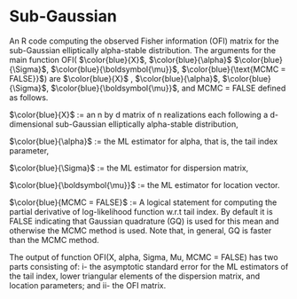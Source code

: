 # Sub-Gaussian
An R code computing the observed Fisher information (OFI) matrix for the sub-Gaussian elliptically alpha-stable distribution.
The arguments for the main function OFI( $\color{blue}{X}$, $\color{blue}{\alpha}$ $\color{blue}{\Sigma}$, $\color{blue}{\boldsymbol{\mu}}$, $\color{blue}{\text{MCMC = FALSE}}$) are $\color{blue}{X}$ , $\color{blue}{\alpha}$, $\color{blue}{\Sigma}$, $\color{blue}{\boldsymbol{\mu}}$, and ${\text{MCMC = FALSE}}$ defined as follows.

$\color{blue}{X}$     := an n by d matrix of n realizations each following a d-dimensional sub-Gaussian elliptically alpha-stable distribution,

$\color{blue}{\alpha}$ := the ML estimator for alpha, that is, the tail index parameter,

$\color{blue}{\Sigma}$ := the ML estimator for dispersion matrix,

$\color{blue}{\boldsymbol{\mu}}$    := the ML estimator for location vector.

$\color{blue}{MCMC = FALSE}$ := A logical statement for computing the partial derivative of log-likelihood function w.r.t tail index. By default it is FALSE indicating that Gaussian quadrature (GQ) is used for this mean and otherwise the MCMC method is used. Note that, in general, GQ is faster than the MCMC method. 

The output of function OFI(X, alpha, Sigma, Mu, MCMC = FALSE) has two parts consisting of: i- the asymptotic standard error for the ML estimators of the tail index, lower triangular elements of the dispersion matrix, and location parameters; and ii- the OFI matrix.
